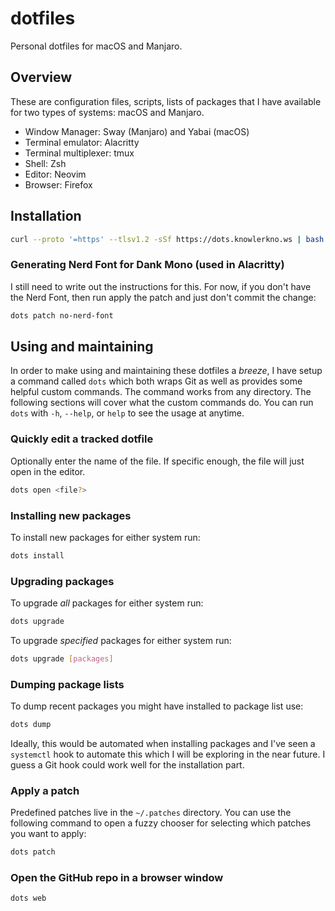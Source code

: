 # dotfiles

Personal dotfiles for macOS and Manjaro.

## Overview

These are configuration files, scripts, lists of packages that I have available
for two types of systems: macOS and Manjaro.

- Window Manager: Sway (Manjaro) and Yabai (macOS)
- Terminal emulator: Alacritty
- Terminal multiplexer: tmux
- Shell: Zsh
- Editor: Neovim
- Browser: Firefox

## Installation

```bash
curl --proto '=https' --tlsv1.2 -sSf https://dots.knowlerkno.ws | bash
```

### Generating Nerd Font for Dank Mono (used in Alacritty)

I still need to write out the instructions for this. For now, if you don't have
the Nerd Font, then run apply the patch and just don't commit the change:

```bash
dots patch no-nerd-font
```

## Using and maintaining

In order to make using and maintaining these dotfiles a _breeze_, I have setup a
command called `dots` which both wraps Git as well as provides some helpful
custom commands. The command works from any directory. The following sections
will cover what the custom commands do. You can run `dots` with `-h`, `--help`,
or `help` to see the usage at anytime.

### Quickly edit a tracked dotfile

Optionally enter the name of the file. If specific enough, the file will just
open in the editor.

```bash
dots open <file?>
```

### Installing new packages

To install new packages for either system run:

```bash
dots install
```

### Upgrading packages

To upgrade _all_ packages for either system run:

```bash
dots upgrade
```

To upgrade _specified_ packages for either system run:

```bash
dots upgrade [packages]
```

### Dumping package lists

To dump recent packages you might have installed to package list use:

```bash
dots dump
```

Ideally, this would be automated when installing packages and I've seen a
`systemctl` hook to automate this which I will be exploring in the near future.
I guess a Git hook could work well for the installation part.

### Apply a patch

Predefined patches live in the `~/.patches` directory. You can use the
following command to open a fuzzy chooser for selecting which patches you want
to apply:

```bash
dots patch
```

### Open the GitHub repo in a browser window

```bash
dots web
```
